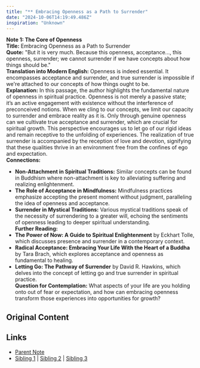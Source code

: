 ```yaml
---
title: "** Embracing Openness as a Path to Surrender"
date: "2024-10-06T14:19:49.486Z"
inspiration: "Unknown"
---
```


  
**Note 1: The Core of Openness**  
**Title:** Embracing Openness as a Path to Surrender  
**Quote:** "But it is very much. Because this openness, acceptance..., this openness, surrender; we cannot surrender if we have concepts about how things should be."  
**Translation into Modern English:** Openness is indeed essential. It encompasses acceptance and surrender, and true surrender is impossible if we're attached to our concepts of how things ought to be.  
**Explanation:** In this passage, the author highlights the fundamental nature of openness in spiritual practice. Openness is not merely a passive state; it’s an active engagement with existence without the interference of preconceived notions. When we cling to our concepts, we limit our capacity to surrender and embrace reality as it is. Only through genuine openness can we cultivate true acceptance and surrender, which are crucial for spiritual growth. This perspective encourages us to let go of our rigid ideas and remain receptive to the unfolding of experiences. The realization of true surrender is accompanied by the reception of love and devotion, signifying that these qualities thrive in an environment free from the confines of ego and expectation.  
**Connections:**  
- **Non-Attachment in Spiritual Traditions:** Similar concepts can be found in Buddhism where non-attachment is key to alleviating suffering and realizing enlightenment.  
- **The Role of Acceptance in Mindfulness:** Mindfulness practices emphasize accepting the present moment without judgment, paralleling the idea of openness and acceptance.  
- **Surrender in Mystical Traditions:** Various mystical traditions speak of the necessity of surrendering to a greater will, echoing the sentiments of openness leading to deeper spiritual understanding.  
**Further Reading:**  
- **The Power of Now: A Guide to Spiritual Enlightenment** by Eckhart Tolle, which discusses presence and surrender in a contemporary context.  
- **Radical Acceptance: Embracing Your Life With the Heart of a Buddha** by Tara Brach, which explores acceptance and openness as fundamental to healing.  
- **Letting Go: The Pathway of Surrender** by David R. Hawkins, which delves into the concept of letting go and true surrender in spiritual practice.  
**Question for Contemplation:** What aspects of your life are you holding onto out of fear or expectation, and how can embracing openness transform those experiences into opportunities for growth?  


## Original Content



## Links

- [Parent Note](/parent-note.md)
- [Sibling 1](/zettel1.md) | [Sibling 2](/zettel2.md) | [Sibling 3](/zettel3.md)
